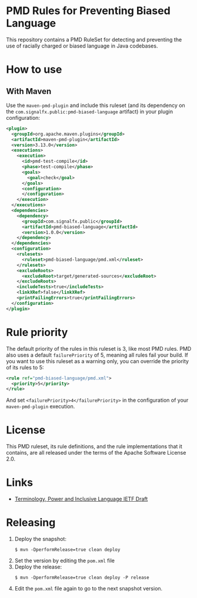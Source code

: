# PMD Rules for Preventing Biased Language

This repository contains a PMD RuleSet for detecting and preventing the
use of racially charged or biased language in Java codebases.

# How to use

## With Maven

Use the `maven-pmd-plugin` and include this ruleset (and its dependency
on the `com.signalfx.public:pmd-biased-language` artifact) in your
plugin configuration:

```xml
<plugin>
  <groupId>org.apache.maven.plugins</groupId>
  <artifactId>maven-pmd-plugin</artifactId>
  <version>3.13.0</version>
  <executions>
    <execution>
      <id>pmd-test-compile</id>
      <phase>test-compile</phase>
      <goals>
        <goal>check</goal>
      </goals>
      <configuration>
      </configuration>
    </execution>
  </executions>
  <dependencies>
    <dependency>
      <groupId>com.signalfx.public</groupId>
      <artifactId>pmd-biased-language</artifactId>
      <version>1.0.0</version>
    </dependency>
  </dependencies>
  <configuration>
    <rulesets>
      <ruleset>pmd-biased-language/pmd.xml</ruleset>
    </rulesets>
    <excludeRoots>
      <excludeRoot>target/generated-sources</excludeRoot>
    </excludeRoots>
    <includeTests>true</includeTests>
    <linkXRef>false</linkXRef>
    <printFailingErrors>true</printFailingErrors>
  </configuration>
</plugin>
```

# Rule priority

The default priority of the rules in this ruleset is 3, like most PMD
rules. PMD also uses a default `failurePriority` of 5, meaning all rules
fail your build. If you want to use this ruleset as a warning only, you
can override the priority of its rules to 5:

```xml
<rule ref="pmd-biased-language/pmd.xml">
  <priority>5</priority>
</rule>
```

And set `<failurePriority>4</failurePriority>` in the configuration of
your `maven-pmd-plugin` execution.

# License

This PMD ruleset, its rule definitions, and the rule implementations
that it contains, are all released under the terms of the Apache
Software License 2.0.

# Links

* [Terminology, Power and Inclusive Language IETF Draft](https://tools.ietf.org/id/draft-knodel-terminology-02.html)

# Releasing

1. Deploy the snapshot:
   ```
   $ mvn -DperformRelease=true clean deploy
   ```
1. Set the version by editing the `pom.xml` file
1. Deploy the release:
   ```
   $ mvn -DperformRelease=true clean deploy -P release
   ```
1. Edit the `pom.xml` file again to go to the next snapshot version.
